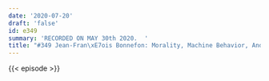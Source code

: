 ```yaml
---
date: '2020-07-20'
draft: 'false'
id: e349
summary: 'RECORDED ON MAY 30th 2020.  '
title: "#349 Jean-Fran\xE7ois Bonnefon: Morality, Machine Behavior, And Moral Machines"
---
```

{{< episode >}}
